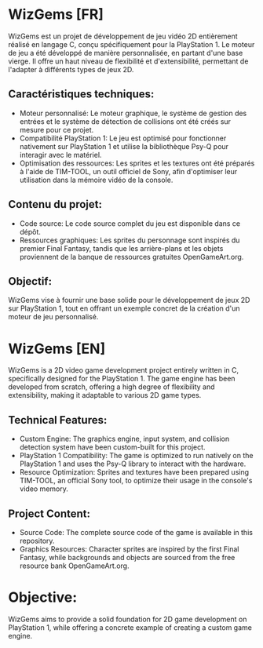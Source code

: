 # WizGems [FR]
 
WizGems est un projet de développement de jeu vidéo 2D entièrement réalisé en langage C, conçu spécifiquement pour la PlayStation 1. Le moteur de jeu a été développé de manière personnalisée, en partant d'une base vierge. Il offre un haut niveau de flexibilité et d'extensibilité, permettant de l'adapter à différents types de jeux 2D.

## Caractéristiques techniques:

- Moteur personnalisé: Le moteur graphique, le système de gestion des entrées et le système de détection de collisions ont été créés sur mesure pour ce projet.
- Compatibilité PlayStation 1: Le jeu est optimisé pour fonctionner nativement sur PlayStation 1 et utilise la bibliothèque Psy-Q pour interagir avec le matériel.
- Optimisation des ressources: Les sprites et les textures ont été préparés à l'aide de TIM-TOOL, un outil officiel de Sony, afin d'optimiser leur utilisation dans la mémoire vidéo de la console.

## Contenu du projet:

- Code source: Le code source complet du jeu est disponible dans ce dépôt.
- Ressources graphiques: Les sprites du personnage sont inspirés du premier Final Fantasy, tandis que les arrière-plans et les objets proviennent de la banque de ressources gratuites OpenGameArt.org.

## Objectif:

WizGems vise à fournir une base solide pour le développement de jeux 2D sur PlayStation 1, tout en offrant un exemple concret de la création d'un moteur de jeu personnalisé.

# WizGems [EN]

WizGems is a 2D video game development project entirely written in C, specifically designed for the PlayStation 1. The game engine has been developed from scratch, offering a high degree of flexibility and extensibility, making it adaptable to various 2D game types.

## Technical Features:
- Custom Engine: The graphics engine, input system, and collision detection system have been custom-built for this project.
- PlayStation 1 Compatibility: The game is optimized to run natively on the PlayStation 1 and uses the Psy-Q library to interact with the hardware.
- Resource Optimization: Sprites and textures have been prepared using TIM-TOOL, an official Sony tool, to optimize their usage in the console's video memory.

## Project Content:
- Source Code: The complete source code of the game is available in this repository.
- Graphics Resources: Character sprites are inspired by the first Final Fantasy, while backgrounds and objects are sourced from the free resource bank OpenGameArt.org.

# Objective:

WizGems aims to provide a solid foundation for 2D game development on PlayStation 1, while offering a concrete example of creating a custom game engine.

